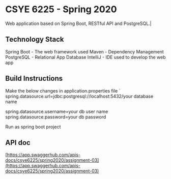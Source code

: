 
# CSYE 6225 - Spring 2020
Web application based on Spring Boot, RESTful API and PostgreSQL.|

## Technology Stack

Spring Boot - The web framework used
Maven - Dependency Management
PostgreSQL - Relational App Database
IntelliJ - IDE used to develop the web app

## Build Instructions
Make the below changes in application.properties file
`
spring.datasource.url=jdbc:postgresql://localhost:5432/your database name

spring.datasource.username=your db user name
spring.datasource.password=your db password

Run as spring boot project
## API doc
 [https://app.swaggerhub.com/apis-docs/csye6225/spring2020/assignment-03](https://app.swaggerhub.com/apis-docs/csye6225/spring2020/assignment-03)
 
